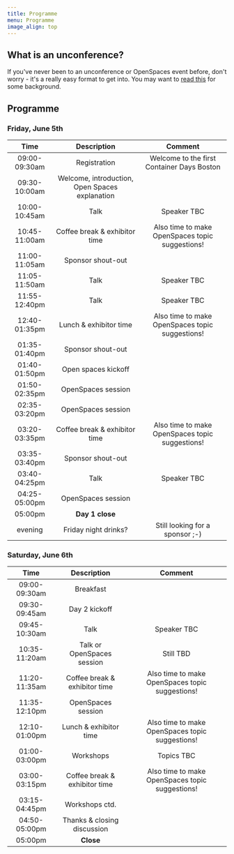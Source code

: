 ```yaml
---
title: Programme
menu: Programme
image_align: top
---
```


## What is an unconference?

If you've never been to an unconference or OpenSpaces event before, don't worry - it's a really easy format to get into. You may want to [read this](http://en.wikipedia.org/wiki/Unconference) for some background.

## Programme

### Friday, June 5th

| Time    | Description          | Comment |
|:-----------:|:-------------:|:-----------:|
| 09:00-09:30am | Registration | Welcome to the first Container Days Boston |
| 09:30-10:00am | Welcome, introduction, Open Spaces explanation | |
| 10:00-10:45am | Talk | Speaker TBC |
| 10:45-11:00am | Coffee break & exhibitor time | Also time to make OpenSpaces topic suggestions! |
| 11:00-11:05am | Sponsor shout-out | |
| 11:05-11:50am | Talk | Speaker TBC |
| 11:55-12:40pm | Talk | Speaker TBC |
| 12:40-01:35pm | Lunch & exhibitor time | Also time to make OpenSpaces topic suggestions! |
| 01:35-01:40pm | Sponsor shout-out | |
| 01:40-01:50pm | Open spaces kickoff | |
| 01:50-02:35pm | OpenSpaces session | |
| 02:35-03:20pm | OpenSpaces session | |
| 03:20-03:35pm | Coffee break & exhibitor time | Also time to make OpenSpaces topic suggestions! |
| 03:35-03:40pm | Sponsor shout-out | |
| 03:40-04:25pm | Talk | Speaker TBC |
| 04:25-05:00pm | OpenSpaces session | |
| 05:00pm | **Day 1 close** | |
| evening | Friday night drinks? | Still looking for a sponsor ;-) |

### Saturday, June 6th

| Time    | Description          | Comment |
|:-----------:|:-------------:|:-----------:|
| 09:00-09:30am | Breakfast | |
| 09:30-09:45am | Day 2 kickoff | |
| 09:45-10:30am | Talk | Speaker TBC |
| 10:35-11:20am | Talk or OpenSpaces session | Still TBD |
| 11:20-11:35am | Coffee break & exhibitor time | Also time to make OpenSpaces topic suggestions! |
| 11:35-12:10pm | OpenSpaces session | |
| 12:10-01:00pm | Lunch & exhibitor time | Also time to make OpenSpaces topic suggestions! |
| 01:00-03:00pm | Workshops | Topics TBC |
| 03:00-03:15pm | Coffee break & exhibitor time | Also time to make OpenSpaces topic suggestions! |
| 03:15-04:45pm | Workshops ctd. | |
| 04:50-05:00pm | Thanks & closing discussion | |
| 05:00pm | **Close** | |
